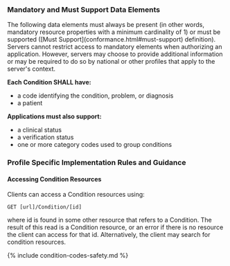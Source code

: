 
### Mandatory and Must Support Data Elements

<div class="bg-success" markdown="1">
<!-- Boilerplate -->
The following data elements must always be present (in other words, mandatory resource properties with a minimum cardinality of 1) or must be supported ([Must Support](conformance.html#must-support) definition). Servers cannot restrict access to mandatory elements when authorizing an application. However, servers may choose to provide additional information or may be required to do so by national or other profiles that apply to the server's context.

**Each Condition SHALL have:**
* a code identifying the condition, problem, or diagnosis
* a patient
 
**Applications must also support:**
* a clinical status
* a verification status
* one or more category codes used to group conditions
</div><!-- new-content -->

<!-- (only if present) -->
### Profile Specific Implementation Rules and Guidance

#### Accessing Condition Resources 

Clients can access a Condition resources using:

```GET [url]/Condition/[id]```

where id is found in some other resource that refers to a Condition. The result of this read is 
a Condition resource, or an error if there is no resource the client can access for that id. 
Alternatively, the client may search for condition resources.

{% include condition-codes-safety.md %}

<!-- (and only if present) -->
<!-- ### Example Usage Scenarios -->

<!-- include content or add inline -->

